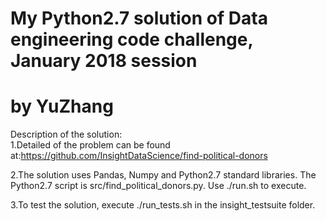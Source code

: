 # My Python2.7 solution of Data engineering code challenge, January 2018 session
# by YuZhang   
Description of the solution:  
1.Detailed of the problem can be found at:https://github.com/InsightDataScience/find-political-donors    
   
2.The solution uses Pandas, Numpy and Python2.7 standard libraries. The Python2.7 script is src/find_political_donors.py. Use ./run.sh to execute.   

3.To test the solution, execute ./run_tests.sh in the insight_testsuite folder.
